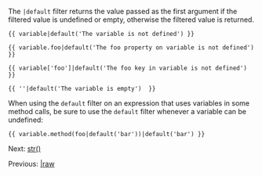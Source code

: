The `|default` filter returns the value passed as the first argument if the filtered value is undefined or empty, otherwise the filtered value is returned.

    {{ variable|default('The variable is not defined') }}

    {{ variable.foo|default('The foo property on variable is not defined') }}

    {{ variable['foo']|default('The foo key in variable is not defined') }}

    {{ ''|default('The variable is empty')  }}

When using the `default` filter on an expression that uses variables in some method calls, be sure to use the `default` filter whenever a variable can be undefined:

    {{ variable.method(foo|default('bar'))|default('bar') }}

Next: [str()](function-str.md)

Previous: [|raw](filter-raw.md)
